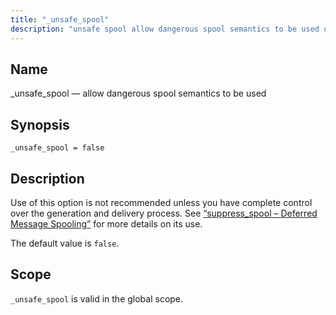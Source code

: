 ```yaml
---
title: "_unsafe_spool"
description: "unsafe spool allow dangerous spool semantics to be used unsafe spool false Use of this option is not recommended unless you have complete control over the generation and delivery process See Section 71 70 suppress spool Deferred Message Spooling for more details on its use The default value is false..."
---
```


<a name="conf.ref.unsafe_spool"></a> 
## Name

_unsafe_spool — allow dangerous spool semantics to be used

## Synopsis

`_unsafe_spool = false`

<a name="idp27182784"></a> 
## Description

Use of this option is not recommended unless you have complete control over the generation and delivery process. See [“suppress_spool – Deferred Message Spooling”](/momentum/4/modules/suppress-spool) for more details on its use.

The default value is `false`.

<a name="idp27186208"></a> 
## Scope

`_unsafe_spool` is valid in the global scope.